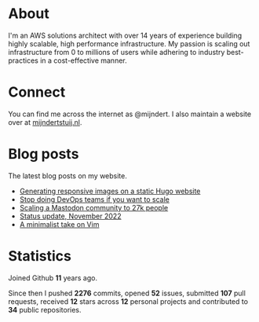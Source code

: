 # About

I'm an AWS solutions architect with over 14 years of experience building highly scalable, high performance infrastructure. My passion is scaling out infrastructure from 0 to millions of users while adhering to industry best-practices in a cost-effective manner.

# Connect

You can find me across the internet as @mijndert. I also maintain a website over at [mijndertstuij.nl](https://mijndertstuij.nl/).

# Blog posts

The latest blog posts on my website.

<!-- BLOGPOSTS:START -->
- [Generating responsive images on a static Hugo website](https://mijndertstuij.nl/posts/hugo-responsive-images/)
- [Stop doing DevOps teams if you want to scale](https://mijndertstuij.nl/posts/stop-doing-devops-teams/)
- [Scaling a Mastodon community to 27k people](https://mijndertstuij.nl/posts/scaling-mastodon-community/)
- [Status update, November 2022](https://mijndertstuij.nl/posts/status-update-december-2022/)
- [A minimalist take on Vim](https://mijndertstuij.nl/posts/a-minimalist-take-on-vim/)
<!-- BLOGPOSTS:END -->

# Statistics

Joined Github **11** years ago.

Since then I pushed **2276** commits, opened **52** issues, submitted **107** pull requests, received **12** stars across **12** personal projects and contributed to **34** public repositories.
